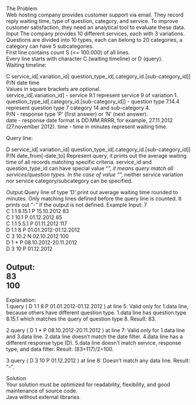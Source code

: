 The Problem  
Web hosting company provides customer support via email. They record reply waiting time,  type of question, category, and service. To improve customer satisfaction, they need an  analytical tool to evaluate these data.  
Input 
The company provides 10 different services, each with 3 variations. Questions are divided into  10 types, each can belong to 20 categories, a category can have 5 subcategories.    
First line contains count S (<= 100.000) of all lines.  
Every line starts with character C (waiting timeline) or D (query).   
Waiting timeline:  
  
C service_id[.variation_id] question_type_id[.category_id.[sub-category_id]] P/N date time    
Values in square brackets are optional.  
service_id[.variation_id] - service 9.1 represent service 9 of variation 1.  
question_type_id[.category_id.[sub-category_id]] - question type 7.14.4 represent question type 7  category 14 and sub-category 4.  
P/N - response type ‘P’ (first answer) or ‘N’ (next answer).  
date - response date format is DD.MM.RRRR, for example, 27.11.2012 (27.november 2012).  time - time in minutes represent waiting time.  
  
Query line:  
  
D service_id[.variation_id] question_type_id[.category_id.[sub-category_id]] P/N date_from[-date_to] Represent query, it prints out the average waiting time of all records matching specific criteria. 
service_id and question_type_id can have special value “*”, it means query match all  services/question types. In the case of value “*”, neither service variation nor service  category/subcategory can be specified.  
  
Output 
Query line of type ‘D’ print out average waiting time rounded to minutes. Only matching lines defined before the query line is counted. 
It prints out “-” if the output is not defined. 
Example 
Input: 
7  
C 1.1 8.15.1 P 15.10.2012 83  
C 1 10.1 P 01.12.2012 65  
C 1.1 5.5.1 P 01.11.2012 117  
D 1.1 8 P 01.01.2012-01.12.2012  
C 3 10.2 N 02.10.2012 100  
D 1 * P 08.10.2012-20.11.2012  
D 3 10 P 01.12.2012  
  
  
Output:  
83  
100  
-  
Explanation:  
1.query ( D 1.1 8 P 01.01.2012-01.12.2012 ) at line 5: 
Valid only for 1.data line, because others have different question type.  1.data line has question type 8.15.1 which matches the query of question type 8. Result: 83. 
  
2.query ( D 1 * P 08.10.2012-20.11.2012 ) at line 7: 
Valid only for 1.data line and 3.data line. 
2.data line doesn’t match the date filter. 
4.data line has a different response type (D). 
5.data line doesn’t match service, response type, and data filter. 
Result: (83+117)/2=100. 
  
3.query ( D 3 10 P 01.12.2012 ) at line 8: 
Doesn’t match any data line. 
Result: “-”.  
  
Solution  
Your solution must be optimized for readability, flexibility, and good maintenance of source  code.  
Java without external libraries.
